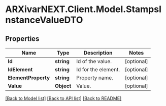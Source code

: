 # ARXivarNEXT.Client.Model.StampsInstanceValueDTO
## Properties

Name | Type | Description | Notes
------------ | ------------- | ------------- | -------------
**Id** | **string** | Id of the value. | [optional] 
**IdElement** | **string** | Id for the element. | [optional] 
**ElementProperty** | **string** | Property name. | [optional] 
**Value** | **Object** | Value. | [optional] 

[[Back to Model list]](../README.md#documentation-for-models) [[Back to API list]](../README.md#documentation-for-api-endpoints) [[Back to README]](../README.md)

